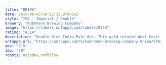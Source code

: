 ```yaml
---
title: "DRIPA"
date: 2019-06-05T10:13:33.974756Z
style: "IPA - Imperial / Double"
brewery: "Kuhnhenn Brewing Company"
image: "https://labels.untappd.com/labels/8763"
rating: "4.14"
description: "Double Rice India Pale Ale. This gold colored West Coast style Double India Pale Ale has an intense hop nose, with aromas mainly of citrus. The high hop character dominates this IPA’s flavor profile. Made with American long grain rice, it is quite difficult to make but the rice contributes to this beer’s crisp aftertaste."
untappd_url: "https://untappd.com/b/kuhnhenn-brewing-company-dripa/8763"
abv: "9.5"
ibu: "70"
robots: noindex,nofollow
---
```

